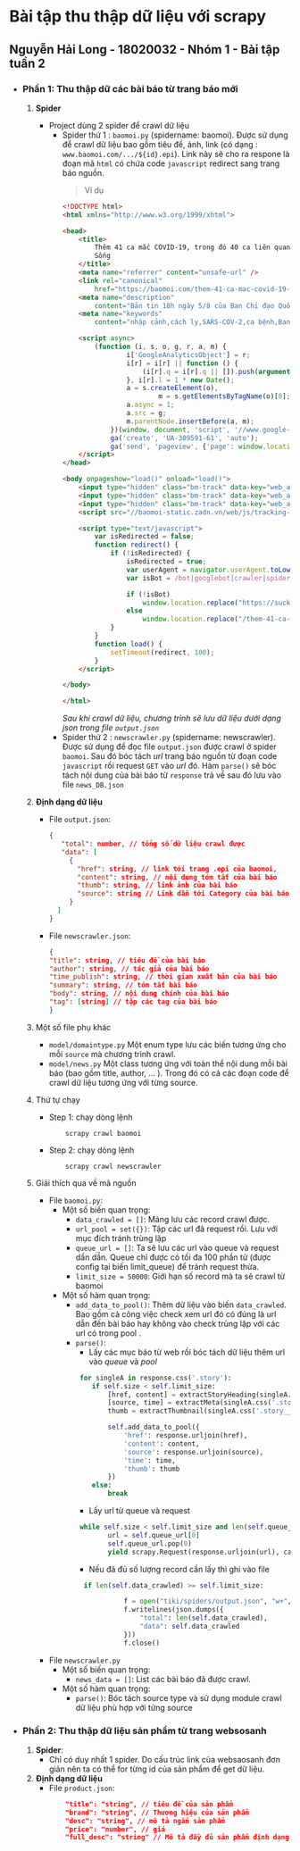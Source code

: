 # Bài tập thu thập dữ liệu với scrapy

## Nguyễn Hải Long - 18020032 - Nhóm 1 - Bài tập tuần 2

* ### Phần 1: Thu thập dữ các bài báo từ trang báo mới
    1. **Spider**
        - Project dùng 2 spider để crawl dữ liệu
            + Spider thứ 1 : `baomoi.py` (spidername: baomoi). Được sử dụng để crawl dữ liệu bao gồm tiêu đề, ảnh, link (có dạng : `www.baomoi.com/.../${id}.epi`). Link này sẽ cho ra respone là đoạn mã `html` có chứa code ``javascript`` redirect sang trang báo nguồn.
                > Ví dụ
                ```html
                <!DOCTYPE html>
                <html xmlns="http://www.w3.org/1999/xhtml">
                
                <head>
                    <title>
                        Thêm 41 ca mắc COVID-19, trong đó 40 ca liên quan đến Đà Nẵng, Việt Nam có 713 bệnh nhân - Báo Sức Khỏe & Đời
                        Sống
                    </title>
                    <meta name="referrer" content="unsafe-url" />
                    <link rel="canonical"
                        href="https://baomoi.com/them-41-ca-mac-covid-19-trong-do-40-ca-lien-quan-den-da-nang-viet-nam-co-713-benh-nhan/c/35934364.epi" />
                    <meta name="description"
                        content="Bản tin 18h ngày 5/8 của Ban Chỉ đạo Quốc gia cho biết đã ghi nhận thêm 41 ca mắc mới COVID-19, trong đó có 34 ca tại Đà Nẵng, 04 ca tại Lạng Sơn, 02 ca tại Bắc Giang, 01 ca nhập cảnh được cách ly ngay. Việt Nam hiện có 713 bệnh nhân" />
                    <meta name="keywords"
                        content="nhập cảnh,cách ly,SARS-COV-2,ca bệnh,Ban chỉ đạo quốc gia,bệnh nhân,IO4405,ca nhiễm,Đà Nẵng,dương tính,Bệnh viện Đà Nẵng,Lạng Sơn,Bắc Giang,Liên Chiều,sân bay Tân Sân Nhất,cộng đồng,Bệnh viện Bà Rịa,dịch,Nhi Đà Nẵng,âm tính" />
                
                    <script async>
                        (function (i, s, o, g, r, a, m) {
                                i['GoogleAnalyticsObject'] = r;
                                i[r] = i[r] || function () {
                                    (i[r].q = i[r].q || []).push(arguments);
                                }, i[r].l = 1 * new Date();
                                a = s.createElement(o),
                                        m = s.getElementsByTagName(o)[0];
                                a.async = 1;
                                a.src = g;
                                m.parentNode.insertBefore(a, m);
                            })(window, document, 'script', '//www.google-analytics.com/analytics.js', 'ga');
                            ga('create', 'UA-309591-61', 'auto');
                            ga('send', 'pageview', {'page': window.location.pathname + window.location.search + window.location.hash});
                    </script>
                </head>
                
                <body onpageshow="load()" onload="load()">
                    <input type="hidden" class="bm-track" data-key="web_all" data-value="" />
                    <input type="hidden" class="bm-track" data-key="web_article" data-value="35934364" />
                    <input type="hidden" class="bm-track" data-key="web_article_redirect" data-value="35934364" />
                    <script src="//baomoi-static.zadn.vn/web/js/tracking-dist.js?v=1.2.0"></script>
                
                    <script type="text/javascript">
                        var isRedirected = false;
                        function redirect() {
                            if (!isRedirected) {
                                isRedirected = true;
                                var userAgent = navigator.userAgent.toLowerCase();
                                var isBot = /bot|googlebot|crawler|spider|robot|crawling/i.test(userAgent);
                
                                if (!isBot)
                                    window.location.replace("https://suckhoedoisong.vn/them-41-ca-mac-covid-19-trong-do-40-ca-lien-quan-den-da-nang-viet-nam-co-713-benh-nhan-n178251.html");
                                else
                                    window.location.replace("/them-41-ca-mac-covid-19-trong-do-40-ca-lien-quan-den-da-nang-viet-nam-co-713-benh-nhan/c/35934364.epi");
                            }
                        }
                        function load() {
                            setTimeout(redirect, 100);
                        }
                    </script>
                
                </body>
                
                </html>
                ```                                                                                                                                                                                                                                                  
                *Sau khi crawl dữ liệu, chương trình sẽ lưu dữ liệu dưới dạng json trong file `output.json`* 
            + Spider thứ 2 : `newscrawler.py` (spidername: newscrawler). Được sử dụng để đọc file `output.json` được crawl ở spider `baomoi`. Sau đó bóc tách *url* trang báo nguồn từ đoạn code `javascript` rồi request `GET` vào *url* đó. Hàm `parse()` sẽ bóc tách nội dung của bài báo từ `response` trả về sau đó lưu vào file `news_DB.json`

    2. **Định dạng dữ liệu**
        - File `output.json`:
             ```json
          { 
                "total": number, // tổng số dữ liệu crawl được
                "data": [ 
                  { 
                    "href": string, // link tới trang .epi của baomoi,
                    "content": string, // nội dung tóm tắt của bài báo
                    "thumb": string, // link ảnh của bài báo
                    "source": string // Link dẫn tới Category của bài báo         
                  }
               ]
          }
          ```
         - File `newscrawler.json`:
             ```json
           { 
             "title": string, // tiêu đề của bài báo
             "author": string, // tác giả của bài báo
             "time_publish": string, // thời gian xuất bản của bài báo
             "summary": string, // tóm tắt bài báo 
             "body": string, // nội dung chính của bài báo
             "tag": [string] // tập các tag của bài báo   
           }
           ```
    3. Một số file phụ khác
        - `model/domaintype.py` Một enum type lưu các biến tương ứng cho mỗi `source` mà chương trình crawl.
        - `model/news.py` Một class tương ứng với toàn thể nội dung mỗi bài báo (bao gồm title, author, ... ). Trong đó có cả các đoạn code để crawl dữ liệu tương ứng với từng source.
    4. Thứ tự chạy
        * Step 1: chạy dòng lệnh 
            ~~~
                scrapy crawl baomoi
            ~~~
        * Step 2: chạy dòng lệnh 
            ~~~
                scrapy crawl newscrawler
            ~~~   
    5. Giải thích qua về mã nguồn
        * File `baomoi.py`:
            - Một số biến quan trọng:
                + `data_crawled = []`: Mảng lưu các record crawl được.
                + `url_pool = set({})`: Tập các url đã request rồi. Lưu với mục đích tránh trùng lặp
                + `queue_url = []`: Ta sẽ lưu các url vào queue và request dần dần. Queue chỉ được có tối đa 100 phần tử (được config tại biến limit_queue) để tránh request thừa.
                +  `limit_size = 50000`: Giới hạn số record mà ta sẽ crawl từ baomoi
            - Một số hàm quan trọng:
                + `add_data_to_pool()`: Thêm dữ liệu vào biến `data_crawled`. Bao gồm cả công việc check xem url đó có đúng là url dẫn đến bài báo hay không vào check trùng lặp với các url có trong pool .
                + `parse()`:
                    + Lấy các mục báo từ web rồi bóc tách dữ liệu thêm url vào *queue* và *pool* 
                    ```python
                     for singleA in response.css('.story'):
                        if self.size < self.limit_size:
                            [href, content] = extractStoryHeading(singleA.css('.story__heading'))
                            [source, time] = extractMeta(singleA.css('.story__meta'))
                            thumb = extractThumbnail(singleA.css('.story__thumb'))
            
                            self.add_data_to_pool({
                                'href': response.urljoin(href),
                                'content': content,
                                'source': response.urljoin(source),
                                'time': time,
                                'thumb': thumb
                            })
                        else:
                            break
                    ```    
                    + Lấy url từ queue và request
                    ```python
                     while self.size < self.limit_size and len(self.queue_url) > 0:
                            url = self.queue_url[0]
                            self.queue_url.pop(0)
                            yield scrapy.Request(response.urljoin(url), callback=self.parse)
                    ```
                    + Nếu đã đủ số lượng record cần lấy thì ghi vào file
                    ```python
                      if len(self.data_crawled) >= self.limit_size:
                    
                                f = open("tiki/spiders/output.json", "w+", encoding="utf-8")
                                f.writelines(json.dumps({
                                    "total": len(self.data_crawled),
                                    "data": self.data_crawled
                                }))
                                f.close()
                    ```
        * File `newscrawler.py`
            + Một số biến quan trọng:
                -  `news_data = []`: List các bài báo đã được crawl.
            + Một số hàm quan trọng:
                - `parse()`: Bóc tách source type và sử dụng module crawl dữ liệu phù hợp với từng source

* ### Phần 2: Thu thập dữ liệu sản phẩm từ trang websosanh
    1. **Spider**:
        - Chỉ có duy nhất 1 spider. Do cấu trúc link của websaosanh đơn giản nên ta có thể for từng id của sản phẩm để get dữ liệu. 
    2. **Định dạng dữ liệu**
        - File `product.json`:
            ```json
                "title": "string", // tiêu đề của sản phẩm
                "brand": "string", // Thương hiệu của sản phẩm
                "desc": "string", // mô tả ngắn sản phẩm
                "price": "number", // giá 
                "full_desc": "string" // Mô tả đầy đủ sản phẩm định dạng HTML       
            ```
